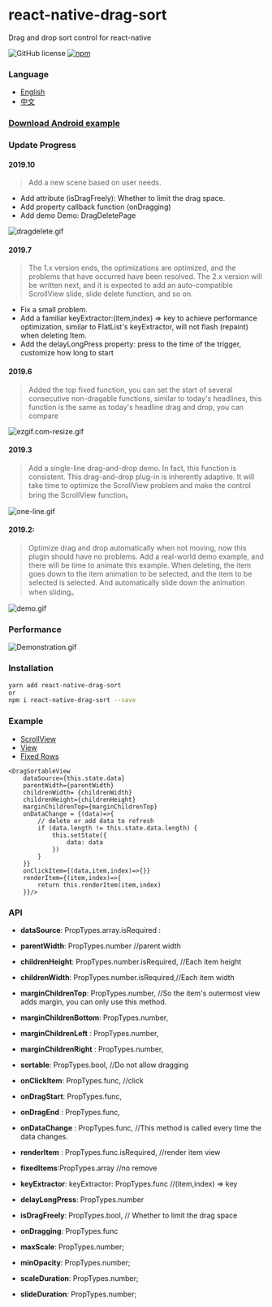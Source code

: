 # react-native-drag-sort
Drag and drop sort control for react-native

![GitHub license](https://img.shields.io/badge/license-MIT-green.svg)
[![npm](https://img.shields.io/npm/v/react-native-drag-sort.svg?style=flat)](https://npmjs.com/package/react-native-drag-sort)

### Language
- [English](https://github.com/mochixuan/react-native-drag-sort/blob/master/README.md) 
- [中文](https://github.com/mochixuan/react-native-drag-sort/blob/master/README_ZH.md)

### [Download Android example](https://fir.im/dragsort)

### Update Progress

#### 2019.10
> Add a new scene based on user needs.

- Add attribute (isDragFreely): Whether to limit the drag space.
- Add property callback function (onDragging)
- Add demo Demo: DragDeletePage

![dragdelete.gif](https://upload-images.jianshu.io/upload_images/2646598-4d22ddb8f92a6563.gif?imageMogr2/auto-orient/strip)

#### 2019.7 
> The 1.x version ends, the optimizations are optimized, and the problems that have occurred have been resolved. The 2.x version will be written next, and it is expected to add an auto-compatible ScrollView slide, slide delete function, and so on.

- Fix a small problem.
- Add a familiar keyExtractor:(item,index) => key to achieve performance optimization, similar to FlatList's keyExtractor, will not flash (repaint) when deleting Item.
- Add the delayLongPress property: press to the time of the trigger, customize how long to start

#### 2019.6 
> Added the top fixed function, you can set the start of several consecutive non-dragable functions, similar to today's headlines, this function is the same as today's headline drag and drop, you can compare

![ezgif.com-resize.gif](https://upload-images.jianshu.io/upload_images/2646598-405b01d61547c972.gif?imageMogr2/auto-orient/strip)

#### 2019.3
> Add a single-line drag-and-drop demo. In fact, this function is consistent. This drag-and-drop plug-in is inherently adaptive. It will take time to optimize the ScrollView problem and make the control bring the ScrollView function。

![one-line.gif](https://upload-images.jianshu.io/upload_images/2646598-dd17c76291514316.gif?imageMogr2/auto-orient/strip)

#### 2019.2: 
> Optimize drag and drop automatically when not moving, now this plugin should have no problems. Add a real-world demo example, and there will be time to animate this example. When deleting, the item goes down to the item animation to be selected, and the item to be selected is selected. And automatically slide down the animation when sliding。

![demo.gif](https://upload-images.jianshu.io/upload_images/2646598-bd118152420cc0a9.gif?imageMogr2/auto-orient/strip)

### Performance

![Demonstration.gif](https://upload-images.jianshu.io/upload_images/2646598-f3ece6209cb07e43.gif?imageMogr2/auto-orient/strip)

### Installation

```bash
yarn add react-native-drag-sort
or
npm i react-native-drag-sort --save 
```

### Example
- [ScrollView](https://github.com/mochixuan/react-native-drag-sort/blob/master/Example/app/container/ScrollPage.js)
- [View](https://github.com/mochixuan/react-native-drag-sort/blob/master/Example/app/container/NonScrollPage.js)
- [Fixed Rows](https://github.com/mochixuan/react-native-drag-sort/blob/master/Example/app/container/FixedRowsPage.js)

``` react
<DragSortableView
    dataSource={this.state.data}
    parentWidth={parentWidth}
    childrenWidth= {childrenWidth}
    childrenHeight={childrenHeight}
    marginChildrenTop={marginChildrenTop}
    onDataChange = {(data)=>{
        // delete or add data to refresh
        if (data.length != this.state.data.length) {
            this.setState({
                data: data
            })
        }
    }}
    onClickItem={(data,item,index)=>{}}
    renderItem={(item,index)=>{
        return this.renderItem(item,index)
    }}/>

```

### API
- **dataSource**: PropTypes.array.isRequired :
- **parentWidth**: PropTypes.number //parent width
- **childrenHeight**: PropTypes.number.isRequired, //Each item height
- **childrenWidth**: PropTypes.number.isRequired,//Each item width

- **marginChildrenTop**: PropTypes.number,  //So the item's outermost view adds margin, you can only use this method.
- **marginChildrenBottom**: PropTypes.number,
- **marginChildrenLeft** : PropTypes.number,
- **marginChildrenRight** : PropTypes.number,

- **sortable**: PropTypes.bool, //Do not allow dragging

- **onClickItem**: PropTypes.func, //click
- **onDragStart**: PropTypes.func, 
- **onDragEnd** : PropTypes.func,
- **onDataChange** : PropTypes.func, //This method is called every time the data changes.
- **renderItem** : PropTypes.func.isRequired, //render item view
- **fixedItems**:PropTypes.array //no remove
- **keyExtractor**: keyExtractor: PropTypes.func //(item,index) => key
- **delayLongPress**: PropTypes.number
- **isDragFreely**: PropTypes.bool, // Whether to limit the drag space
- **onDragging**: PropTypes.func
- **maxScale**: PropTypes.number;
- **minOpacity**: PropTypes.number;
- **scaleDuration**: PropTypes.number;
- **slideDuration**: PropTypes.number;